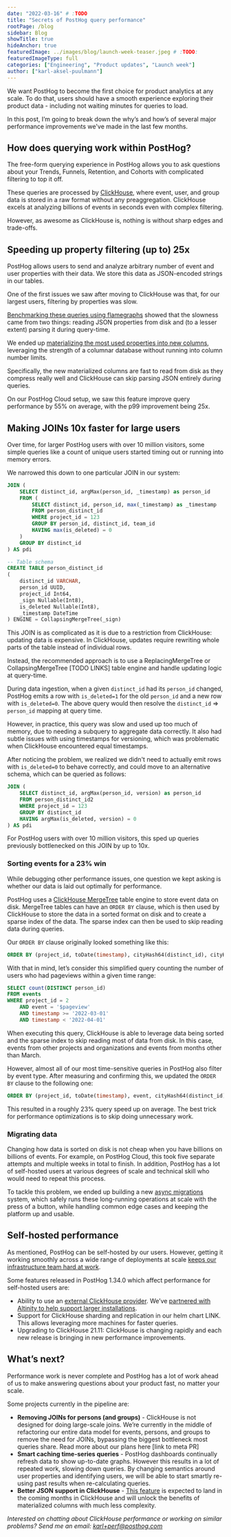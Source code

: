 ```yaml
---
date: "2022-03-16" # :TODO
title: "Secrets of PostHog query performance"
rootPage: /blog
sidebar: Blog
showTitle: true
hideAnchor: true
featuredImage: ../images/blog/launch-week-teaser.jpeg # :TODO:
featuredImageType: full
categories: ["Engineering", "Product updates", "Launch week"]
author: ["karl-aksel-puulmann"]
---
```


We want PostHog to become the first choice for product analytics at any scale. To do that, users should have a smooth experience exploring their product data - including not waiting minutes for queries to load.

In this post, I’m going to break down the why’s and how’s of several major performance improvements we've made in the last few months.

## How does querying work within PostHog?

The free-form querying experience in PostHog allows you to ask questions about your Trends, Funnels, Retention, and Cohorts with complicated filtering to top it off.

These queries are processed by [ClickHouse](https://clickhouse.com/), where event, user, and group data is stored in a raw format without any preaggregation. ClickHouse excels at analyzing billions of events in seconds even with complex filtering.

However, as awesome as ClickHouse is, nothing is without sharp edges and trade-offs.

## Speeding up property filtering (up to) 25x

PostHog allows users to send and analyze arbitrary number of event and user properties with their data. We store this data as JSON-encoded strings in our tables.

One of the first issues we saw after moving to ClickHouse was that, for our largest users, filtering by properties was slow.

[Benchmarking these queries using flamegraphs](https://github.com/Slach/clickhouse-flamegraph) showed that the slowness came from two things: reading JSON properties from disk and (to a lesser extent) parsing it during query-time.

We ended up [materializing the most used properties into new columns](/blog/clickhouse-materialized-columns), leveraging the strength of a columnar database without running into column number limits.

Specifically, the new materialized columns are fast to read from disk as they compress really well and ClickHouse can skip parsing JSON entirely during queries.

On our PostHog Cloud setup, we saw this feature improve query performance by 55% on average, with the p99 improvement being 25x.

## Making JOINs 10x faster for large users

Over time, for larger PostHog users with over 10 million visitors, some simple queries like a count of unique users started timing out or running into memory errors.

We narrowed this down to one particular JOIN in our system:

```sql
JOIN (
    SELECT distinct_id, argMax(person_id, _timestamp) as person_id
    FROM (
        SELECT distinct_id, person_id, max(_timestamp) as _timestamp
        FROM person_distinct_id
        WHERE project_id = 123
        GROUP BY person_id, distinct_id, team_id
        HAVING max(is_deleted) = 0
    )
    GROUP BY distinct_id
) AS pdi

-- Table schema
CREATE TABLE person_distinct_id
(
    distinct_id VARCHAR,
    person_id UUID,
    project_id Int64,
    _sign Nullable(Int8),
    is_deleted Nullable(Int8),
    _timestamp DateTime
) ENGINE = CollapsingMergeTree(_sign)
```

This JOIN is as complicated as it is due to a restriction from ClickHouse: updating data is expensive. In ClickHouse, updates require rewriting whole parts of the table instead of individual rows.

Instead, the recommended approach is to use a ReplacingMergeTree or CollapsingMergeTree [TODO LINKS] table engine and handle updating logic at query-time.

During data ingestion, when a given `distinct_id` had its `person_id` changed, PostHog emits a row with `is_deleted=1` for the old `person_id` and a new row with `is_deleted=0`. The above query would then resolve the `distinct_id` => `person_id` mapping at query time.

However, in practice, this query was slow and used up too much of memory, due to needing a subquery to aggregate data correctly. It also had subtle issues with using timestamps for versioning, which was problematic when ClickHouse encountered equal timestamps.

After noticing the problem, we realized we didn't need to actually emit rows with `is_deleted=0` to behave correctly, and could move to an alternative schema, which can be queried as follows:

```sql
JOIN (
    SELECT distinct_id, argMax(person_id, version) as person_id
    FROM person_distinct_id2
    WHERE project_id = 123
    GROUP BY distinct_id
    HAVING argMax(is_deleted, version) = 0
) AS pdi
```

For PostHog users with over 10 million visitors, this sped up queries previously bottlenecked on this JOIN by up to 10x.

### Sorting events for a 23% win

While debugging other performance issues, one question we kept asking is whether our data is laid out optimally for performance.

PostHog uses a [ClickHouse MergeTree](https://clickhouse.com/docs/en/engines/table-engines/mergetree-family/mergetree/) table engine to store event data on disk. MergeTree tables can have an `ORDER BY` clause, which is then used by ClickHouse to store the data in a sorted format on disk and to create a sparse index of the data. The sparse index can then be used to skip reading data during queries.

Our `ORDER BY` clause originally looked something like this:

```sql
ORDER BY (project_id, toDate(timestamp), cityHash64(distinct_id), cityHash64(uuid))
```

With that in mind, let’s consider this simplified query counting the number of users who had pageviews within a given time range:

```sql
SELECT count(DISTINCT person_id)
FROM events
WHERE project_id = 2
    AND event = '$pageview'
    AND timestamp >= '2022-03-01'
    AND timestamp < '2022-04-01'
```

When executing this query, ClickHouse is able to leverage data being sorted and the sparse index to skip reading most of data from disk. In this case, events from other projects and organizations and events from months other than March.

However, almost all of our most time-sensitive queries in PostHog also filter by event type. After measuring and confirming this, we updated the `ORDER BY` clause to the following one:

```sql
ORDER BY (project_id, toDate(timestamp), event, cityHash64(distinct_id), cityHash64(uuid))
```

This resulted in a roughly 23% query speed up on average. The best trick for performance optimizations is to skip doing unnecessary work.

### Migrating data

Changing how data is sorted on disk is not cheap when you have billions on billions of events. For example, on PostHog Cloud, this took five separate attempts and multiple weeks in total to finish. In addition, PostHog has a lot of self-hosted users at various degrees of scale and technical skill who would need to repeat this process.

To tackle this problem, we ended up building a new [async migrations](/docs/self-host/configure/async-migrations/overview) system, which safely runs these long-running operations at scale with the press of a button, while handling common edge cases and keeping the platform up and usable.

## Self-hosted performance

As mentioned, PostHog can be self-hosted by our users. However, getting it working smoothly across a wide range of deployments at scale [keeps our infrastructure team hard at work](TODO-link-to-harry-guido-blog-post).

Some features released in PostHog 1.34.0 which affect performance for self-hosted users are:

- Ability to use an [external ClickHouse provider](docs/self-host/configure/using-altinity-cloud). We’ve [partnered with Altinity to help support larger installations](TODO).
- Support for ClickHouse sharding and replication in our helm chart LINK. This allows leveraging more machines for faster queries.
- Upgrading to ClickHouse 21.11: ClickHouse is changing rapidly and each new release is bringing in new performance improvements.

## What’s next?

Performance work is never complete and PostHog has a lot of work ahead of us to make answering questions about your product fast, no matter your scale.

Some projects currently in the pipeline are:

- **Removing JOINs for persons (and groups)** - ClickHouse is not designed for doing large-scale joins. We’re currently in the middle of refactoring our entire data model for events, persons, and groups to remove the need for JOINs, bypassing the biggest bottleneck most queries share. Read more about our plans here [link to meta PR]
- **Smart caching time-series queries** - PostHog dashboards continually refresh data to show up-to-date graphs. However this results in a lot of repeated work, slowing down queries. By changing semantics around user properties and identifying users, we will be able to start smartly re-using past results when re-calculating queries.
- **Better JSON support in ClickHouse** - [This feature](https://github.com/ClickHouse/ClickHouse/issues/23516) is expected to land in the coming months in ClickHouse and will unlock the benefits of materialized columns with much less complexity.

_Interested on chatting about ClickHouse performance or working on similar problems? Send me an email: [karl+perf@posthog.com](mailto:karl+perf@posthog.com)_
